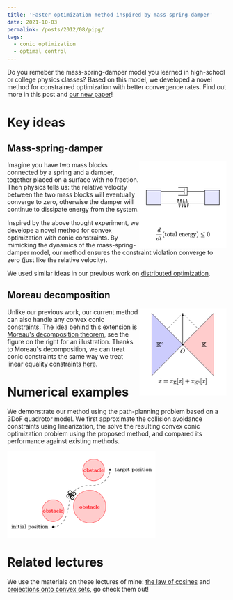 ```yaml
---
title: 'Faster optimization method inspired by mass-spring-damper'
date: 2021-10-03
permalink: /posts/2012/08/pipg/
tags:
  - conic optimization
  - optimal control
---
```


Do you remeber the mass-spring-damper model you learned in high-school or college physics classes? Based on this model, we developed a novel method for constrained optimization with better convergence rates. Find out more in this post and [our new paper](https://arxiv.org/pdf/2108.10260.pdf)! 

# Key ideas

## Mass-spring-damper

<img src="/images/msd.png" width="200" height="200" img align='right'>

Imagine you have two mass blocks connected by a spring and a damper, together placed on a surface with no fraction. Then physics tells us: the relative velocity between the two mass blocks will eventually converge to zero, otherwise the damper will continue to dissipate energy from the system.

Inspired by the above thought experiment, we develope a novel method for convex optimization with conic constraints. By mimicking the dynamics of the mass-spring-damper model, our method ensures the constraint violation converge to zero (just like the relative velocity). 

We used similar ideas in our previous work on [distributed optimization](https://arxiv.org/pdf/1911.06273.pdf).

## Moreau decomposition

<img src="/images/Moreau.png" width="200" height="200" img align='right' title="Moreau's decomposition">

Unlike our previous work, our current method can also handle any convex conic constraints. The idea behind this extension is [Moreau's decomposition theorem](https://www.convexoptimization.com/wikimization/index.php/Moreau%27s_decomposition_theorem), see the figure on the right for an illustration. Thanks to Moreau's decomposition, we can treat conic constraints the same way we treat linear equality constraints [here](https://arxiv.org/pdf/2009.06980.pdf).   

# Numerical examples

We demonstrate our method using the path-planning problem based on a 3DoF quadrotor model. We first approximate the collision avoidance constraints using linearization, the solve the resulting convex conic optimization problem using the proposed method, and compared its performance against existing methods.

<img src="/images/quad_path.png" width="341" height="200" img align='middle'>

# Related lectures

We use the materials on these lectures of mine: [the law of cosines](/_teaching/law-of-cosines.md) and [projections onto convex sets](/_teaching/projection.md), go check them out! 
